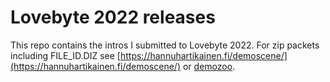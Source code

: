 # Lovebyte 2022 releases

This repo contains the intros I submitted to Lovebyte 2022. For zip packets including FILE_ID.DIZ see [https://hannuhartikainen.fi/demoscene/](https://hannuhartikainen.fi/demoscene/) or [demozoo](https://demozoo.org/sceners/130104/).
